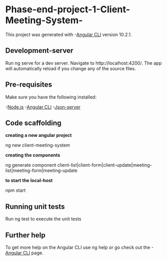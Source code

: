 # Phase-end-project-1-Client-Meeting-System-

This project was generated with -[Angular CLI](https://angular.io/cli) version 10.2.1.

## Development-server

Run ng serve for a dev server. Navigate to http://localhost:4200/. The app will automatically reload if you change any of the source files.

## Pre-requisites

Make sure you have the following installed:

-[Node.js](https://nodejs.org/)
-[Angular CLI](https://angular.io/cli)
-[Json-server](https://www.npmjs.com/package/json-server)

## Code scaffolding

**creating a new angular project**

ng new client-meeting-system

**creating the components**

ng generate component client-list|client-form|client-update|meeting-list|meeting-form|meeting-update

**to start the local-host**

npm start

## Running unit tests ##

Run ng test to execute the unit tests

## Further help ##

To get more help on the Angular CLI use ng help or go check out the -[Angular CLI](https://angular.io/cli) page.








